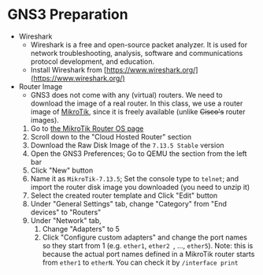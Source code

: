 # GNS3 Preparation
- Wireshark 
  - Wireshark is a free and open-source packet analyzer. It is used for network troubleshooting, analysis, software and communications protocol development, and education.
  - Install Wireshark from [https://www.wireshark.org/](https://www.wireshark.org/)
- Router Image
  - GNS3 does not come with any (virtual) routers. We need to download the image of a real router. In this class, we use a router image of [MikroTik](https://en.wikipedia.org/wiki/MikroTik), since it is freely available (unlike ~~Cisco's~~ router images).
  1. Go to [the MikroTik Router OS page](https://mikrotik.com/download)
  2. Scroll down to the "Cloud Hosted Router" section
  3. Download the Raw Disk Image of the ```7.13.5 Stable``` version
  4. Open the GNS3 Preferences; Go to QEMU the section from the left bar
  5. Click "New" button
  6. Name it as ```MikroTik-7.13.5```; Set the console type to ```telnet```; and import the router disk image you downloaded (you need to unzip it)
  7. Select the created router template and Click "Edit" button
  8. Under "General Settings" tab, change "Category" from "End devices" to "Routers"
  9. Under "Network" tab, 
     1.  Change "Adapters" to 5
     2.  Click "Configure custom adapters" and change the port names so they start from 1 (e.g. ```ether1```, ```ether2 ```, ..., ```ether5```). Note: this is because the actual port names defined in a MikroTik router starts from ```ether1``` to ```etherN```. You can check it by ```/interface print```